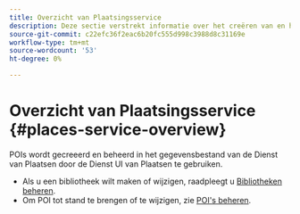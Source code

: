 ```yaml
---
title: Overzicht van Plaatsingsservice
description: Deze sectie verstrekt informatie over het creëren van en het gebruiken van punten van belang (POI)s.
source-git-commit: c22efc36f2eac6b20fc555d998c3988d8c31169e
workflow-type: tm+mt
source-wordcount: '53'
ht-degree: 0%

---
```



# Overzicht van Plaatsingsservice {#places-service-overview}

POIs wordt gecreeerd en beheerd in het gegevensbestand van de Dienst van Plaatsen door de Dienst UI van Plaatsen te gebruiken.

* Als u een bibliotheek wilt maken of wijzigen, raadpleegt u [Bibliotheken beheren](/help/poi-mgmt-ui/manage-libraries-in-the-places-ui.md).
* Om POI tot stand te brengen of te wijzigen, zie [POI&#39;s beheren](/help/poi-mgmt-ui/managing-pois-in-the-places-ui.md).
